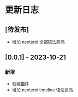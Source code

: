 # 更新日志

## [待发布]

- 增加 neoteroi 全部语法高亮

## [0.0.1] - 2023-10-21

### 新增

- 创建插件
- 增加 neoteroi timeline 语法高亮
